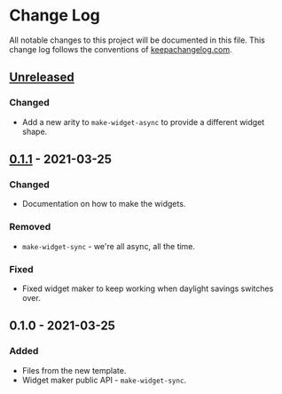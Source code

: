 # Change Log
All notable changes to this project will be documented in this file. This change log follows the conventions of [keepachangelog.com](http://keepachangelog.com/).

## [Unreleased]
### Changed
- Add a new arity to `make-widget-async` to provide a different widget shape.

## [0.1.1] - 2021-03-25
### Changed
- Documentation on how to make the widgets.

### Removed
- `make-widget-sync` - we're all async, all the time.

### Fixed
- Fixed widget maker to keep working when daylight savings switches over.

## 0.1.0 - 2021-03-25
### Added
- Files from the new template.
- Widget maker public API - `make-widget-sync`.

[Unreleased]: https://github.com/your-name/anomaly-detection/compare/0.1.1...HEAD
[0.1.1]: https://github.com/your-name/anomaly-detection/compare/0.1.0...0.1.1
